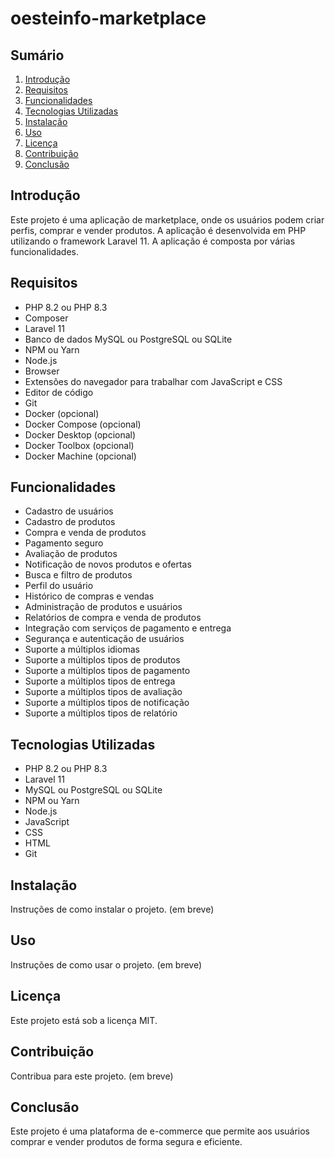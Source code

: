 # oesteinfo-marketplace

## Sumário
1. [Introdução](#introdução)
2. [Requisitos](#requisitos)
3. [Funcionalidades](#funcionalidades)
4. [Tecnologias Utilizadas](#tecnologias-utilizadas)
5. [Instalação](#instalação)
6. [Uso](#uso)
7. [Licença](#licença)
8. [Contribuição](#contribuição)
9. [Conclusão](#conclusão)

## Introdução
Este projeto é uma aplicação de marketplace, onde os usuários podem criar perfis, comprar e
vender produtos. A aplicação é desenvolvida em PHP utilizando o framework Laravel 11.
A aplicação é composta por várias funcionalidades.

## Requisitos
- PHP 8.2 ou PHP 8.3
- Composer
- Laravel 11
- Banco de dados MySQL ou PostgreSQL ou SQLite
- NPM ou Yarn
- Node.js
- Browser
- Extensões do navegador para trabalhar com JavaScript e CSS
- Editor de código
- Git
- Docker (opcional)
- Docker Compose (opcional)
- Docker Desktop (opcional)
- Docker Toolbox (opcional)
- Docker Machine (opcional)

## Funcionalidades
- Cadastro de usuários
- Cadastro de produtos
- Compra e venda de produtos
- Pagamento seguro
- Avaliação de produtos
- Notificação de novos produtos e ofertas
- Busca e filtro de produtos
- Perfil do usuário
- Histórico de compras e vendas
- Administração de produtos e usuários
- Relatórios de compra e venda de produtos
- Integração com serviços de pagamento e entrega
- Segurança e autenticação de usuários
- Suporte a múltiplos idiomas
- Suporte a múltiplos tipos de produtos
- Suporte a múltiplos tipos de pagamento
- Suporte a múltiplos tipos de entrega
- Suporte a múltiplos tipos de avaliação
- Suporte a múltiplos tipos de notificação
- Suporte a múltiplos tipos de relatório

## Tecnologias Utilizadas
- PHP 8.2 ou PHP 8.3
- Laravel 11
- MySQL ou PostgreSQL ou SQLite
- NPM ou Yarn
- Node.js
- JavaScript
- CSS
- HTML
- Git

## Instalação
Instruções de como instalar o projeto. (em breve)

## Uso
Instruções de como usar o projeto. (em breve)

## Licença
Este projeto está sob a licença MIT.

## Contribuição
Contribua para este projeto. (em breve)

## Conclusão
Este projeto é uma plataforma de e-commerce que permite aos usuários comprar e vender produtos de forma segura e eficiente.



